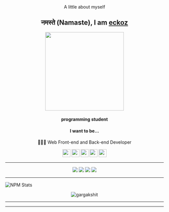 <div align="center">
A little about myself

## नमस्ते (Namaste), I am [eckoz](http://eckoz.xyz/?=github)

     
     
<div align="center">
<img src="https://user-images.githubusercontent.com/104040182/164468372-10d97537-f27a-40da-813b-91c4c7fd5337.png" width="250px" />
</div>     
     
#### programming student

#### I want to be...

👨🏻‍💻 Web Front-end and Back-end Developer

 </div>    



<p align="center">
  
 <img src="https://img.shields.io/badge/-JAVA-CB3837?style=flat-square&logo=java&logoColor=white" height="25"/>
 <img src="https://img.shields.io/badge/-javascript-%23F7DF1E?style=flat-square&logo=javascript&logoColor=black" height="25"/>
 <img src="https://img.shields.io/badge/react%20-%2320232a.svg?&style=for-the-badge&logo=react&logoColor=%2361DAFB" height="25"/>
 <img src="https://img.shields.io/badge/-npm-CB3837?style=flat-square&logo=npm" height="25"/>
 <img src="https://img.shields.io/badge/-GitHub-181717?style=flat-square&logo=github" height="25"/>
 
 </p>

---

<p align="center">

<a href="https://www.instagram.com/eckoz144/" alt="Instagram">
<img src="https://img.shields.io/badge/-Instagram-F44747?style=flat-badge&logo=instagram&logoColor=white&link=https://www.instagram.com/keidsondesigner/"/></a>

<a href="https://www.youtube.com/channel/UCZ4o7b09PQZfpSH9xf45g6g" alt="Youtube">
<img src="https://img.shields.io/badge/-@eckoz144-c4302b?style=flat-badgesquare&labelColor=c4302b&logo=youtube&logoColor=white&link=https://www.youtube.com/channel/UCZ4o7b09PQZfpSH9xf45g6g/"/></a>
 
<a href="https://www.linkedin.com/in/kaleb-boschi-74280b225/" alt="Linkedin">
<img src="https://img.shields.io/badge/-eckoz144-blue?style=flat-square&logo=Linkedin&logoColor=white&link=https://www.linkedin.com/in/kaleb-boschi-74280b225/"/></a>
          
<a href="mailto:eckoz444@gmail.com" alt="Email">
<img src="https://img.shields.io/badge/-eckoz444@gmail.com-c14438?style=flat-square&logo=Gmail&logoColor=white&link=mailto:eckoz444@gmail.com/"/></a>     

---     
     
<!-- This is taken from https://github.com/kaleb144/npm-statistics -->
![NPM Stats](https://img.shields.io/endpoint?url=https%3A%2F%2Fraw.githubusercontent.com%2Fmaddhruv%2Fnpm-statistics%2Fmaster%2Fstats.json)
  
     
<p align="center">
  <img
    src="https://komarev.com/ghpvc/?username=eckoz"
    alt="gargakshit"
  />
</p>

---
---
